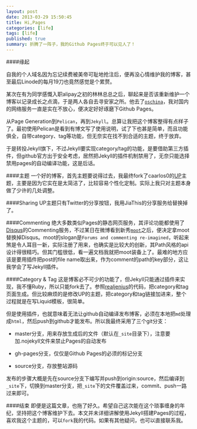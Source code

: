 ```yaml
---
layout: post
date: 2013-03-29 15:50:45
title: Hi,Pages
categories: [life]
tags: [life]
published: true
summary: 折腾了一阵子，我的Github Pages终于可以见人了！
---
```


####缘起

自我的个人域名因为忘记续费被美帝可耻地抢注后，便再没心情维护我的博客，甚至最后Linode的每月19刀也竟然感觉是个累赘。

某次在有为同学感慨入职alipay之初的林林总总之后，聊起来是否该重新维护一个博客以记录成长之点滴，于是两人各自去寻安家之所。他去了[`oschina`](http://www.oschina.net)，我对国内的网络服务一直是实在不放心，便决定好好琢磨下Github Pages。

从Page Generation到`Pelican`，再到`Jekyll`。总算让我把这个博客整得有点样子了。最初使用Pelican是看到有博文写了使用说明，试了下也甚是简单，而且功能俱全，自带category、tag等功能，但无奈实在找不到合适的主题，终于放弃。

于是转投Jekyll旗下，不过Jekyll要实现category/tag的功能，是要借助第三方插件，但github官方出于安全考虑，居然把Jekyll的插件机制禁用了，无奈只能选择禁用pages的自动编译功能，这是后话。

####主题
一个好的博客，首先主题要说得过去，我最终fork了caarlos0的[UP](http://caarlos0.github.com/posts/up-a-jekyll-theme/)主题，主要是因为它实在是太简洁了，比较容易个性化定制。实际上我只对主题本身做了少许的几处调整。

####Sharing
UP主题只有Twitter的分享按钮，我用JiaThis的分享服务给替换掉了。

####Commenting
绝大多数类似Pages的静态网页服务，其评论功能都使用了[Disqus](http://disqus.com/)的Commenting服务，不过某日在微博看到新秀[`moot`](http://moot.it)之后，便决定拿moot替换掉Disqus。moot的slogan是`Forums and commenting re-imagined`，听起来煞是令人耳目一新，实际注册了用来，也确实是比较大的创新，其Path风格的api设计得很精巧。但其门槛很低，看一遍文档我就把moot装备上了。最难的地方应该是要用插件把post的file name取出来，作为comment的path的key部分，这让我学会了写Jekyll插件。

####Category & Tag
这是博客必不可少的功能了，但Jekyll只能通过插件来实现，我不懂Ruby，所以只能fork去了。参照[realjenius](http://realjenius.com/2012/12/01/jekyll-category-tag-paging-feeds/)的代码，把category和tag页面生成。但比较麻烦的是修改UP的主题，把category和tag链接加进来，整个过程就是在写Liquid模板，很简单。

但是使用插件，也就意味着无法让github自动编译发布博客，必须在本地把`md`处理成`html`，然后push到github才能发布。所以我最终采用了三个git分支：

- master分支，用来存放生成后的文件（默认在`_site`目录下），注意要加.nojekyll文件来禁止Pages的自动发布

- gh-pages分支，仅仅是Github Pages的必须的标记分支

- source分支，存放整站源码

发布的步骤大概是先在source分支下编写并push到origin:source，然后编译到`_site`下，切换到master分支，把`_site`下的文件覆盖过来，commit、push一路过来即可。

####结束
即便是这篇文章，也拖了好久。希望自己这次能在这个琐事缠身的年纪，坚持把这个博客维护下去。本文并未详细讲解使用Jekyll搭建Pages的过程，喜欢我这个主题的，可以`fork`我的代码。如果有其他疑问，也可以直接联系我。
